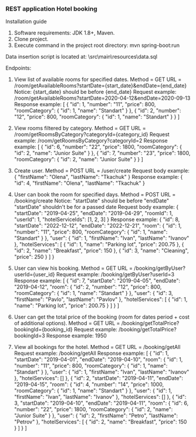 ### REST application Hotel booking

Installation guide
1. Software requirements: JDK 1.8+, Maven.
2. Clone project.
3. Execute command in the project root directory:
	mvn spring-boot:run
	
Data insertion script is located at: \src\main\resources\data.sql
	
Endpoints:
1. View list of available rooms for specified dates.
	Method = GET
	URL = /room/getAvailableRooms?startDate={start_date}&endDate={end_date}
		Notice: {start_date} should be before {end_date}
	Request example:
		/room/getAvailableRooms?startDate=2020-04-12&endDate=2020-09-13
	Response example:
		[
			{
				"id": 1,
				"number": "11",
				"price": 800,
				"roomCategory": {
					"id": 1,
					"name": "Standart"
				}
			},
			{
				"id": 2,
				"number": "12",
				"price": 800,
				"roomCategory": {
					"id": 1,
					"name": "Standart"
				}
			}
		]
		
2. View rooms filtered by category.
	Method = GET
	URL = /room/getRoomsByCategory?categoryId={category_id}
	Request example:
		/room/getRoomsByCategory?categoryId=2
	Response example:
		[
			{
				"id": 6,
				"number": "22",
				"price": 1800,
				"roomCategory": {
					"id": 2,
					"name": "Junior Suite"
				}
			},
			{
				"id": 7,
				"number": "23",
				"price": 1800,
				"roomCategory": {
					"id": 2,
					"name": "Junior Suite"
				}
			}
		]
		
3. Create user.
	Method = POST
	URL = /user/create
	Request body example:
		{
			"firstName": "Olena",
			"lastName": "Tkachuk"
		}
	Response example:
		{
			"id": 4,
			"firstName": "Olena",
			"lastName": "Tkachuk"
		}

4. User can book the room for specified days.
	Method = POST
	URL = /booking/create
		Notice: "startDate" should be before "endDate"
				"startDate" shouldn't be for a passed date
	Request body example:
		{
			"startDate": "2019-04-25",
			"endDate":	"2019-04-29",
			"roomId": 1,
			"userId": 1,
			"hotelServiceIds": [1, 2, 3]
		}
	Response example:
		{
			"id": 8,
			"startDate": "2022-12-12",
			"endDate": "2022-12-21",
			"room": {
				"id": 1,
				"number": "11",
				"price": 800,
				"roomCategory": {
					"id": 1,
					"name": "Standart"
				}
			},
			"user": {
				"id": 1,
				"firstName": "Ivan",
				"lastName": "Ivanov"
			},
			"hotelServices": [
				{
					"id": 1,
					"name": "Parking lot",
					"price": 200.75
				},
				{
					"id": 2,
					"name": "Breakfast",
					"price": 150
				},
				{
					"id": 3,
					"name": "Cleaning",
					"price": 250
				}
			]
		}
		
5. User can view his booking.
	Method = GET
	URL = /booking/getByUser?userId={user_id}
	Request example:
		/booking/getByUser?userId=3
	Response example:
		[
			{
				"id": 7,
				"startDate": "2019-04-05",
				"endDate": "2019-04-12",
				"room": {
					"id": 2,
					"number": "12",
					"price": 800,
					"roomCategory": {
						"id": 1,
						"name": "Standart"
					}
				},
				"user": {
					"id": 3,
					"firstName": "Pavlo",
					"lastName": "Pavlov"
				},
				"hotelServices": [
					{
						"id": 1,
						"name": "Parking lot",
						"price": 200.75
					}
				]
			}
		]
	
6. User can get the total price of the booking (room for dates period + cost of additional options).
	Method = GET
	URL = /booking/getTotalPrice?bookingId={booking_id}
	Request example:
		/booking/getTotalPrice?bookingId=3
	Response example:
		1950
		
7. View all bookings for the hotel.
	Method = GET
	URL = /booking/getAll
	Request example:
		/booking/getAll
	Response example:
		[
			{
				"id": 1,
				"startDate": "2019-04-01",
				"endDate": "2019-04-10",
				"room": {
					"id": 1,
					"number": "11",
					"price": 800,
					"roomCategory": {
						"id": 1,
						"name": "Standart"
					}
				},
				"user": {
					"id": 1,
					"firstName": "Ivan",
					"lastName": "Ivanov"
				},
				"hotelServices": []
			},
			{
				"id": 2,
				"startDate": "2019-04-11",
				"endDate": "2019-04-15",
				"room": {
					"id": 4,
					"number": "14",
					"price": 1000,
					"roomCategory": {
						"id": 1,
						"name": "Standart"
					}
				},
				"user": {
					"id": 1,
					"firstName": "Ivan",
					"lastName": "Ivanov"
				},
				"hotelServices": []
			},
			{
				"id": 3,
				"startDate": "2019-04-10",
				"endDate": "2019-04-11",
				"room": {
					"id": 6,
					"number": "22",
					"price": 1800,
					"roomCategory": {
						"id": 2,
						"name": "Junior Suite"
					}
				},
				"user": {
					"id": 2,
					"firstName": "Petro",
					"lastName": "Petrov"
				},
				"hotelServices": [
					{
						"id": 2,
						"name": "Breakfast",
						"price": 150
					}
				]
			}
		]
